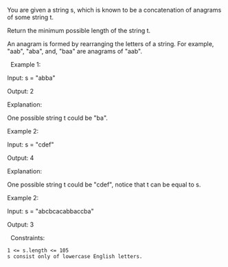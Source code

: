 You are given a string s, which is known to be a concatenation of anagrams of some string t.

Return the minimum possible length of the string t.

An anagram is formed by rearranging the letters of a string. For example, "aab", "aba", and, "baa" are anagrams of "aab".

 
Example 1:


Input: s = "abba"

Output: 2

Explanation:

One possible string t could be "ba".


Example 2:


Input: s = "cdef"

Output: 4

Explanation:

One possible string t could be "cdef", notice that t can be equal to s.


Example 2:


Input: s = "abcbcacabbaccba"

Output: 3


 
Constraints:


	1 <= s.length <= 105
	s consist only of lowercase English letters.


